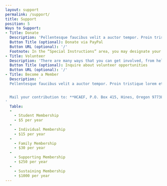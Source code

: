 ```yaml
---
layout: support
permalink: /support/
title: Support
position: 5
Ways to Support:
- Title: Donate
  Description: 'Pellentesque faucibus velit a auctor tempor. Proin tristique lorem et est feugiat, non tempus justo sodales. Curabitur dapibus, mauris sed dapibus placerat, felis est consequat elit. Donate via the PayPal button below or mail your contribution to: **HCAEF, P.O. Box 415, Hines, Oregon 97738**.'
  Button Title (optional): Donate via PayPal
  Button URL (optional): '/'
  Footnote: In the “Special Instructions” area, you may designate your donation as either a general donation or specifically for the Performing Arts in Education Center.
- Title: Volunteer
  Description: 'There are many ways that you can get involved, from helping out with refreshments at events to instrument repair and cleaning, to serving on our board or a committee—get in touch with us and we’ll be happy to get you matched up with an activity or project that suits your skills and interests.'
  Button Title (optional): Inquire about volunteer opportunities
  Button URL (optional): '/'
- Title: Become a Member
  Description: '
  Pellentesque faucibus velit a auctor tempor. Proin tristique lorem et est feugiat, non tempus justo sodales. Curabitur dapibus, mauris sed dapibus placerat, felis est consequat elit.


  Mail your contribution to: **HCAEF, P.O. Box 415, Hines, Oregon 97738.** Include your name, address and email.
'
  Table:
  -
    - Student Membership
    - $5 per year
  -
    - Individual Membership
    - $15 per year
  -
    - Family Membership
    - $30 per year
  -
    - Supporting Membership
    - $250 per year
  -
    - Sustaining Membership
    - $1000 per year
---
```

